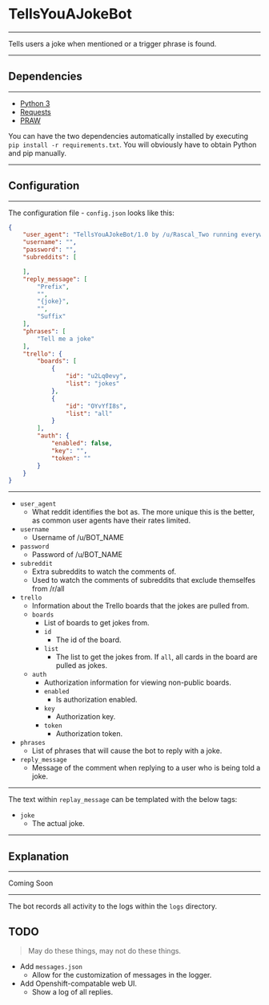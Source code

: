 # TellsYouAJokeBot

*****

Tells users a joke when mentioned or a trigger phrase is found.

*****

## Dependencies

*****

- [Python 3](https://www.python.org/download/releases/3.0/)
- [Requests](http://docs.python-requests.org/en/master/)
- [PRAW](https://github.com/praw-dev/praw)

You can have the two dependencies automatically installed by executing `pip install -r requirements.txt`. You will obviously have to obtain Python and pip manually.

*****

## Configuration

*****

The configuration file - `config.json` looks like this:

```json
{
    "user_agent": "TellsYouAJokeBot/1.0 by /u/Rascal_Two running everywhere under /u/BOT_NAME",
    "username": "",
    "password": "",
    "subreddits": [

    ],
    "reply_message": [
        "Prefix",
        "",
        "{joke}",
        "",
        "Suffix"
    ],
    "phrases": [
        "Tell me a joke"
    ],
    "trello": {
        "boards": [
            {
                "id": "u2Lq0evy",
                "list": "jokes"
            },
            {
                "id": "OYvYfI8s",
                "list": "all"
            }
        ],
        "auth": {
            "enabled": false,
            "key": "",
            "token": ""
        }
    }
}
```

*****

- `user_agent`
    - What reddit identifies the bot as. The more unique this is the better, as common user agents have their rates limited.
- `username`
    - Username of /u/BOT_NAME
- `password`
    - Password of /u/BOT_NAME
- `subreddit`
    - Extra subreddits to watch the comments of.
    - Used to watch the comments of subreddits that exclude themselfes from /r/all
- `trello`
    - Information about the Trello boards that the jokes are pulled from.
    - `boards`
        - List of boards to get jokes from.
        - `id`
            - The id of the board.
        - `list`
            - The list to get the jokes from. If `all`, all cards in the board are pulled as jokes.
    - `auth`
        - Authorization information for viewing non-public boards.
        - `enabled`
            - Is authorization enabled.
        - `key`
            - Authorization key.
        - `token`
            - Authorization token.
- `phrases`
    - List of phrases that will cause the bot to reply with a joke.
- `reply_message`
    - Message of the comment when replying to a user who is being told a joke.

*****

The text within `replay_message` can be templated with the below tags:

- `joke`
    - The actual joke.

*****

## Explanation

*****

Coming Soon

*****

The bot records all activity to the logs within the `logs` directory.

## TODO

> May do these things, may not do these things.

- Add `messages.json`
    - Allow for the customization of messages in the logger.
- Add Openshift-compatable web UI.
    - Show a log of all replies.